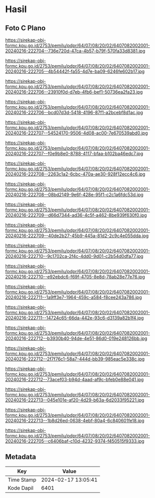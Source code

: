 # Hasil

## Foto C Plano

https://sirekap-obj-formc.kpu.go.id/2753/pemilu/pdpr/64/07/08/20/02/6407082002001-20240216-222704--736e720d-47ca-4b57-b79f-570fa33d8381.jpg

https://sirekap-obj-formc.kpu.go.id/2753/pemilu/pdpr/64/07/08/20/02/6407082002001-20240216-222705--4b54442f-fa55-4d7e-ba09-6246fe602b17.jpg

https://sirekap-obj-formc.kpu.go.id/2753/pemilu/pdpr/64/07/08/20/02/6407082002001-20240216-222706--23910f0d-d7eb-4fb6-bef1-50736ea2fa23.jpg

https://sirekap-obj-formc.kpu.go.id/2753/pemilu/pdpr/64/07/08/20/02/6407082002001-20240216-222706--bcd07d3d-5418-4196-87f1-a2bcebf8d1ac.jpg

https://sirekap-obj-formc.kpu.go.id/2753/pemilu/pdpr/64/07/08/20/02/6407082002001-20240216-222707--54524170-9506-4d08-ac00-7e670539abd0.jpg

https://sirekap-obj-formc.kpu.go.id/2753/pemilu/pdpr/64/07/08/20/02/6407082002001-20240216-222707--f0e9b8e0-8788-4117-bfaa-b102ba46edc7.jpg

https://sirekap-obj-formc.kpu.go.id/2753/pemilu/pdpr/64/07/08/20/02/6407082002001-20240216-222708--2263c1a2-6cbc-470a-ae30-928f12ecc4c6.jpg

https://sirekap-obj-formc.kpu.go.id/2753/pemilu/pdpr/64/07/08/20/02/6407082002001-20240216-222708--08bd2149-9e6f-428e-95f1-c2c1a6fdc53d.jpg

https://sirekap-obj-formc.kpu.go.id/2753/pemilu/pdpr/64/07/08/20/02/6407082002001-20240216-222709--d66d7344-ad36-4c5f-a462-8be939f630f0.jpg

https://sirekap-obj-formc.kpu.go.id/2753/pemilu/pdpr/64/07/08/20/02/6407082002001-20240216-222709--40de2b27-45b9-445a-81d2-2c9c4e055dda.jpg

https://sirekap-obj-formc.kpu.go.id/2753/pemilu/pdpr/64/07/08/20/02/6407082002001-20240216-222710--9c1702ca-2f4c-4dd0-9d01-c2b54d0dfa77.jpg

https://sirekap-obj-formc.kpu.go.id/2753/pemilu/pdpr/64/07/08/20/02/6407082002001-20240216-222710--e92ebdc6-f69f-4705-8e8d-78ab28e77e76.jpg

https://sirekap-obj-formc.kpu.go.id/2753/pemilu/pdpr/64/07/08/20/02/6407082002001-20240216-222711--1a9ff3e7-1964-459c-a584-f8cee243a786.jpg

https://sirekap-obj-formc.kpu.go.id/2753/pemilu/pdpr/64/07/08/20/02/6407082002001-20240216-222711--14724c65-66da-442e-93c6-d3139a82b1f4.jpg

https://sirekap-obj-formc.kpu.go.id/2753/pemilu/pdpr/64/07/08/20/02/6407082002001-20240216-222712--b3930b40-94de-4e51-86d0-019e248126bb.jpg

https://sirekap-obj-formc.kpu.go.id/2753/pemilu/pdpr/64/07/08/20/02/6407082002001-20240216-222712--2f7f76c1-58a7-444d-bb39-985eac5e338c.jpg

https://sirekap-obj-formc.kpu.go.id/2753/pemilu/pdpr/64/07/08/20/02/6407082002001-20240216-222712--73acef03-b94d-4aad-af9c-bfeb0e88e041.jpg

https://sirekap-obj-formc.kpu.go.id/2753/pemilu/pdpr/64/07/08/20/02/6407082002001-20240216-222713--045e101e-af20-4d29-b63a-6d2033f95221.jpg

https://sirekap-obj-formc.kpu.go.id/2753/pemilu/pdpr/64/07/08/20/02/6407082002001-20240216-222713--1b8d26ed-0638-4ebf-80a4-6c840601fe18.jpg

https://sirekap-obj-formc.kpu.go.id/2753/pemilu/pdpr/64/07/08/20/02/6407082002001-20240216-222705--c6406baf-c10d-4232-9374-f450515f9333.jpg


## Metadata

| Key        | Value               |
| ---------- | ------------------- |
| Time Stamp | 2024-02-17 13:05:41 |
| Kode Dapil | 6401                |



